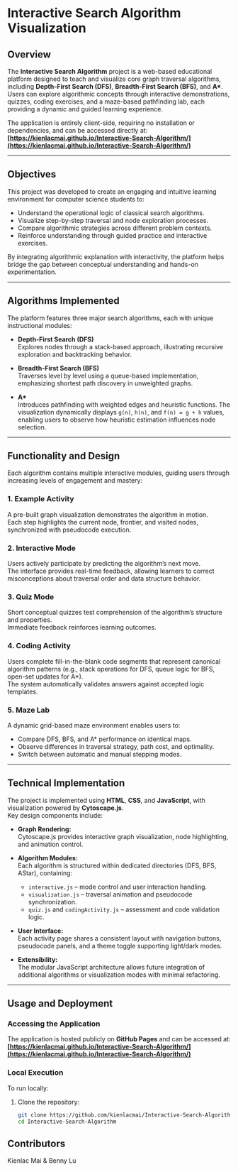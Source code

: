 # Interactive Search Algorithm Visualization

## Overview
The **Interactive Search Algorithm** project is a web-based educational platform designed to teach and visualize core graph traversal algorithms, including **Depth-First Search (DFS)**, **Breadth-First Search (BFS)**, and **A\***.  
Users can explore algorithmic concepts through interactive demonstrations, quizzes, coding exercises, and a maze-based pathfinding lab, each providing a dynamic and guided learning experience.

The application is entirely client-side, requiring no installation or dependencies, and can be accessed directly at:  
**[https://kienlacmai.github.io/Interactive-Search-Algorithm/](https://kienlacmai.github.io/Interactive-Search-Algorithm/)**

---

## Objectives
This project was developed to create an engaging and intuitive learning environment for computer science students to:
- Understand the operational logic of classical search algorithms.
- Visualize step-by-step traversal and node exploration processes.
- Compare algorithmic strategies across different problem contexts.
- Reinforce understanding through guided practice and interactive exercises.

By integrating algorithmic explanation with interactivity, the platform helps bridge the gap between conceptual understanding and hands-on experimentation.

---

## Algorithms Implemented
The platform features three major search algorithms, each with unique instructional modules:

- **Depth-First Search (DFS)**  
  Explores nodes through a stack-based approach, illustrating recursive exploration and backtracking behavior.

- **Breadth-First Search (BFS)**  
  Traverses level by level using a queue-based implementation, emphasizing shortest path discovery in unweighted graphs.

- **A\***  
  Introduces pathfinding with weighted edges and heuristic functions. The visualization dynamically displays `g(n)`, `h(n)`, and `f(n) = g + h` values, enabling users to observe how heuristic estimation influences node selection.

---

## Functionality and Design
Each algorithm contains multiple interactive modules, guiding users through increasing levels of engagement and mastery:

### 1. Example Activity
A pre-built graph visualization demonstrates the algorithm in motion.  
Each step highlights the current node, frontier, and visited nodes, synchronized with pseudocode execution.

### 2. Interactive Mode
Users actively participate by predicting the algorithm’s next move.  
The interface provides real-time feedback, allowing learners to correct misconceptions about traversal order and data structure behavior.

### 3. Quiz Mode
Short conceptual quizzes test comprehension of the algorithm’s structure and properties.  
Immediate feedback reinforces learning outcomes.

### 4. Coding Activity
Users complete fill-in-the-blank code segments that represent canonical algorithm patterns (e.g., stack operations for DFS, queue logic for BFS, open-set updates for A\*).  
The system automatically validates answers against accepted logic templates.

### 5. Maze Lab
A dynamic grid-based maze environment enables users to:
- Compare DFS, BFS, and A\* performance on identical maps.
- Observe differences in traversal strategy, path cost, and optimality.
- Switch between automatic and manual stepping modes.

---

## Technical Implementation
The project is implemented using **HTML**, **CSS**, and **JavaScript**, with visualization powered by **Cytoscape.js**.  
Key design components include:

- **Graph Rendering:**  
  Cytoscape.js provides interactive graph visualization, node highlighting, and animation control.

- **Algorithm Modules:**  
  Each algorithm is structured within dedicated directories (DFS, BFS, AStar), containing:
  - `interactive.js` – mode control and user interaction handling.  
  - `visualization.js` – traversal animation and pseudocode synchronization.  
  - `quiz.js` and `codingActivity.js` – assessment and code validation logic.  

- **User Interface:**  
  Each activity page shares a consistent layout with navigation buttons, pseudocode panels, and a theme toggle supporting light/dark modes.

- **Extensibility:**  
  The modular JavaScript architecture allows future integration of additional algorithms or visualization modes with minimal refactoring.

---

## Usage and Deployment

### Accessing the Application
The application is hosted publicly on **GitHub Pages** and can be accessed at:  
**[https://kienlacmai.github.io/Interactive-Search-Algorithm/](https://kienlacmai.github.io/Interactive-Search-Algorithm/)**

### Local Execution
To run locally:
1. Clone the repository:
   ```bash
   git clone https://github.com/kienlacmai/Interactive-Search-Algorithm.git
   cd Interactive-Search-Algorithm
   
## Contributors
Kienlac Mai & Benny Lu
